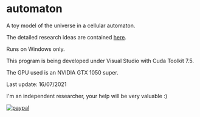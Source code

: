 # automaton
A toy model of the universe in a cellular automaton.

The detailed research ideas are contained <A HREF="https://zenodo.org/record/5070295#.YPGLDD2SmM8">here</A>.

Runs on Windows only.

This program is being developed under Visual Studio with Cuda Toolkit 7.5.

The GPU used is an NVIDIA GTX 1050 super.

Last update: 16/07/2021


I'm an independent researcher, your help will be very valuable :)

[![paypal](https://www.paypalobjects.com/en_US/i/btn/btn_donateCC_LG.gif)](https://www.paypal.com/donate?business=CHS2QRBFLQEFU&no_recurring=1&item_name=Independent+research.&currency_code=USD)
